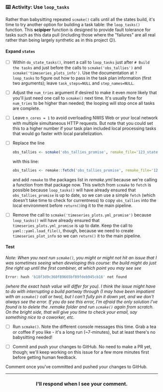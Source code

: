 ### :keyboard: Activity: Use `loop_tasks`

Rather than babysitting repeated `scmake()` calls until all the states build, it's time to try another option for building a task table: the `loop_tasks()` function. This **scipiper** function is designed to provide fault tolerance for tasks such as this data pull (including those where the "failures" are all real rather than being largely synthetic as in this project :wink:).

#### Expand `states`

- [ ] Within `do_state_tasks()`, insert a call to `loop_tasks` just after `# Build the tasks` and just before the calls to `scmake('obs_tallies')` and `scmake('timeseries_plots_info')`. Use the documentation at `?loop_tasks` to figure out how to pass in the task plan information (first two arguments); leave `task_steps=NULL` and `step_names=NULL`.

- [ ] Adjust the `num_tries` argument if desired to make it even more likely that you'll just need one call to `scmake()` next time. It's usually fine for `num_tries` to be higher than needed; the looping will stop once all tasks are complete.

- [ ] Leave `n_cores = 1` to avoid overloading NWIS Web or your local network with multiple simultaneous HTTP requests. But note that you could set this to a higher number if your task plan included local processing tasks that would go faster with local parallelization.

- [ ] Replace the line
  ```r
  obs_tallies <- scmake('obs_tallies_promise', remake_file='123_state_tasks.yml')
  ```
  with this line:
  ```r
  obs_tallies <- remake::fetch('obs_tallies_promise', remake_file='123_state_tasks.yml')
  ```
  and add `remake` to the packages list in *remake.yml* because we're calling a function from that package now. This switch from `scmake` to `fetch` is possible because `loop_tasks()` will have already ensured that `obs_tallies_promise` is up to date, so we can use a simple `fetch` (which doesn't take time to check for currentness) to copy `obs_tallies` into the local environment before `return()`ing it to the main pipeline.

- [ ] Remove the call to `scmake('timeseries_plots.yml_promise')` because `loop_tasks()` will have already ensured that `timeseries_plots.yml_promise` is up to date. Keep the call to `yaml::yaml.load_file()`, though, because we need to create `timeseries_plot_info` so we can `return()` it to the main pipeline.

#### Test

_Note: When you next run `scmake()`, you might or might not hit an issue that I was sometimes seeing when developing this course: the build might do just fine right up until the first combiner, at which point you may see see_
```r
Error: hash 'b18f3d9c360f89665bf89fdeb945cb16' not found
```
_(where the exact hash value will differ for you). I think the issue might have to do with interrupting a build partway through (I may have been impatient with an `scmake()` call or two), but I can't fully pin it down yet, and we don't always see the error. If you do see this error, I'm afraid the only solution I've found is to delete the *.remake* folder and run `scmake()` again from scratch. On the bright side, that will give you time to check your email, say something nice to a coworker, etc._

- [ ] Run `scmake()`. Note the different console messages this time. Grab a tea or coffee if you like - it's a long run (~7-minutes), but at least there's no babysitting needed!

- [ ] Commit and push your changes to GitHub. No need to make a PR yet, though; we'll keep working on this issue for a few more minutes first before getting human feedback.

Comment once you've committed and pushed your changes to GitHub.

<hr><h3 align="center">I'll respond when I see your comment.</h3>
